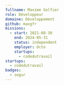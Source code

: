 ```yaml
---
fullname: Maxime Golfier
role: Développeur
domaine: Développement
github: maxgfr
missions:
  - start: 2021-08-30
    end: 2024-05-31
    status: independent
    employer: Octo
    startups:
      - codedutravail
startups:
  - codedutravail
badges:
  - segur
---
```

